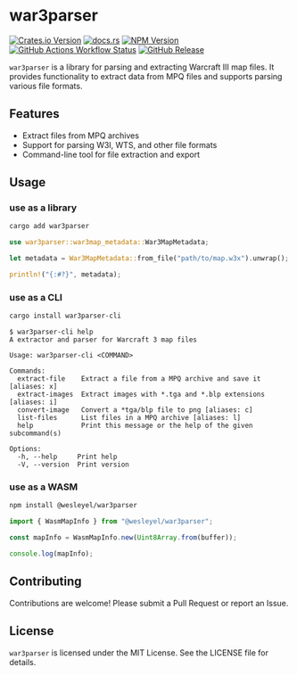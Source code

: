 # war3parser

[![Crates.io Version](https://img.shields.io/crates/v/war3parser)](https://crates.io/crates/war3parser)
[![docs.rs](https://img.shields.io/docsrs/war3parser)](https://docs.rs/war3parser)
[![NPM Version](https://img.shields.io/npm/v/%40wesleyel%2Fwar3parser)](https://www.npmjs.com/package/@wesleyel/war3parser)
[![GitHub Actions Workflow Status](https://img.shields.io/github/actions/workflow/status/wesleyel/war3parser/build.yml)](https://github.com/wesleyel/war3parser/actions/workflows/build.yml)
[![GitHub Release](https://img.shields.io/github/v/release/wesleyel/war3parser)](https://github.com/wesleyel/war3parser/releases)

`war3parser` is a library for parsing and extracting Warcraft III map files. It provides functionality to extract data from MPQ files and supports parsing various file formats.

## Features

- Extract files from MPQ archives
- Support for parsing W3I, WTS, and other file formats
- Command-line tool for file extraction and export

## Usage

### use as a library

```bash
cargo add war3parser
```

```rust
use war3parser::war3map_metadata::War3MapMetadata;

let metadata = War3MapMetadata::from_file("path/to/map.w3x").unwrap();

println!("{:#?}", metadata);
```

### use as a CLI

```bash
cargo install war3parser-cli
```

```plaintext
$ war3parser-cli help
A extractor and parser for Warcraft 3 map files

Usage: war3parser-cli <COMMAND>

Commands:
  extract-file    Extract a file from a MPQ archive and save it [aliases: x]
  extract-images  Extract images with *.tga and *.blp extensions [aliases: i]
  convert-image   Convert a *tga/blp file to png [aliases: c]
  list-files      List files in a MPQ archive [aliases: l]
  help            Print this message or the help of the given subcommand(s)

Options:
  -h, --help     Print help
  -V, --version  Print version
```

### use as a WASM

```bash
npm install @wesleyel/war3parser
```

```javascript
import { WasmMapInfo } from "@wesleyel/war3parser";

const mapInfo = WasmMapInfo.new(Uint8Array.from(buffer));

console.log(mapInfo);
```

## Contributing

Contributions are welcome! Please submit a Pull Request or report an Issue.

## License

`war3parser` is licensed under the MIT License. See the LICENSE file for details.
